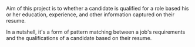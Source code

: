 Aim of this project is to whether a candidate is qualified for a role based his or her education, experience, and other information captured on their resume.

In a nutshell, it's a form of pattern matching between a job's requirements and the qualifications of a candidate based on their resume.
